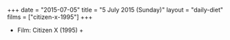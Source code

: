 +++
date = "2015-07-05"
title = "5 July 2015 (Sunday)"
layout = "daily-diet"
films = ["citizen-x-1995"]
+++


* Film: Citizen X (1995) +
